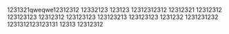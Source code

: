 
1231321qweqwe12312312
12332123
123123
12312312312
12312321
12312312
123123123
12312312
123123123
123123213
123123123
1231232
1231231232
1231312123123131
12313
12312312
